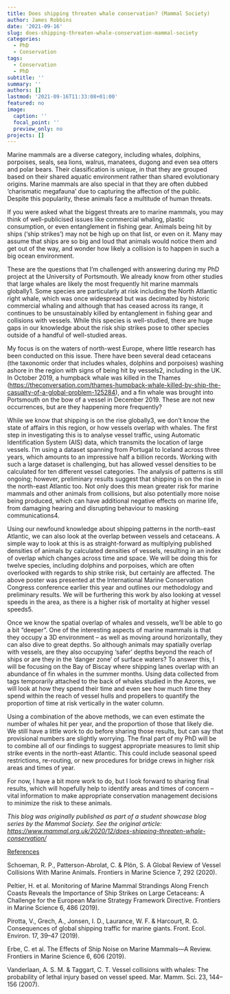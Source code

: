 ```yaml
---
title: Does shipping threaten whale conservation? (Mammal Society)
author: James Robbins
date: '2021-09-16'
slug: does-shipping-threaten-whale-conservation-mammal-society
categories:
  - PhD
  - Conservation
tags:
  - Conservation
  - PhD
subtitle: ''
summary: ''
authors: []
lastmod: '2021-09-16T11:33:08+01:00'
featured: no
image:
  caption: ''
  focal_point: ''
  preview_only: no
projects: []
---
```

Marine mammals are a diverse category, including whales, dolphins, porpoises, seals, sea lions, walrus, manatees, dugong and even sea otters and polar bears. Their classification is unique, in that they are grouped based on their shared aquatic environment rather than shared evolutionary origins. Marine mammals are also special in that they are often dubbed ‘charismatic megafauna’ due to capturing the affection of the public. Despite this popularity, these animals face a multitude of human threats.

If you were asked what the biggest threats are to marine mammals, you may think of well-publicised issues like commercial whaling, plastic consumption, or even entanglement in fishing gear. Animals being hit by ships (‘ship strikes’) may not be high up on that list, or even on it. Many may assume that ships are so big and loud that animals would notice them and get out of the way, and wonder how likely a collision is to happen in such a big ocean environment.

These are the questions that I’m challenged with answering during my PhD project at the University of Portsmouth. We already know from other studies that large whales are likely the most frequently hit marine mammals globally1. Some species are particularly at risk including the North Atlantic right whale, which was once widespread but was decimated by historic commercial whaling and although that has ceased across its range, it continues to be unsustainably killed by entanglement in fishing gear and collisions with vessels. While this species is well-studied, there are huge gaps in our knowledge about the risk ship strikes pose to other species outside of a handful of well-studied areas.

My focus is on the waters of north-west Europe, where little research has been conducted on this issue. There have been several dead cetaceans (the taxonomic order that includes whales, dolphins and porpoises) washing ashore in the region with signs of being hit by vessels2, including in the UK. In October 2019, a humpback whale was killed in the Thames (https://theconversation.com/thames-humpback-whale-killed-by-ship-the-casualty-of-a-global-problem-125284), and a fin whale was brought into Portsmouth on the bow of a vessel in December 2019. These are not new occurrences, but are they happening more frequently?

While we know that shipping is on the rise globally3, we don’t know the state of affairs in this region, or how vessels overlap with whales. The first step in investigating this is to analyse vessel traffic, using Automatic Identification System (AIS) data, which transmits the location of large vessels. I’m using a dataset spanning from Portugal to Iceland across three years, which amounts to an impressive half a billion records. Working with such a large dataset is challenging, but has allowed vessel densities to be calculated for ten different vessel categories. The analysis of patterns is still ongoing; however, preliminary results suggest that shipping is on the rise in the north-east Atlantic too. Not only does this mean greater risk for marine mammals and other animals from collisions, but also potentially more noise being produced, which can have additional negative effects on marine life, from damaging hearing and disrupting behaviour to masking communications4.

Using our newfound knowledge about shipping patterns in the north-east Atlantic, we can also look at the overlap between vessels and cetaceans. A simple way to look at this is as straight-forward as multiplying published densities of animals by calculated densities of vessels, resulting in an index of overlap which changes across time and space. We will be doing this for twelve species, including dolphins and porpoises, which are often overlooked with regards to ship strike risk, but certainly are affected. The above poster was presented at the International Marine Conservation Congress conference earlier this year and outlines our methodology and preliminary results. We will be furthering this work by also looking at vessel speeds in the area, as there is a higher risk of mortality at higher vessel speeds5. 

Once we know the spatial overlap of whales and vessels, we’ll be able to go a bit “deeper”. One of the interesting aspects of marine mammals is that they occupy a 3D environment – as well as moving around horizontally, they can also dive to great depths. So although animals may spatially overlap with vessels, are they also occupying ‘safer’ depths beyond the reach of ships or are they in the ‘danger zone’ of surface waters? To answer this, I will be focusing on the Bay of Biscay where shipping lanes overlap with an abundance of fin whales in the summer months. Using data collected from tags temporarily attached to the back of whales studied in the Azores, we will look at how they spend their time and even see how much time they spend within the reach of vessel hulls and propellers to quantify the proportion of time at risk vertically in the water column.

Using a combination of the above methods, we can even estimate the number of whales hit per year, and the proportion of those that likely die. We still have a little work to do before sharing those results, but can say that provisional numbers are slightly worrying. The final part of my PhD will be to combine all of our findings to suggest appropriate measures to limit ship strike events in the north-east Atlantic. This could include seasonal speed restrictions, re-routing, or new procedures for bridge crews in higher risk areas and times of year.

For now, I have a bit more work to do, but I look forward to sharing final results, which will hopefully help to identify areas and times of concern – vital information to make appropriate conservation management decisions to minimize the risk to these animals.

<i>This blog was originally published as part of a student showcase blog series by the Mammal Society. See the original article: https://www.mammal.org.uk/2020/12/does-shipping-threaten-whale-conservation/ </i>

<u>References</u>

Schoeman, R. P., Patterson-Abrolat, C. & Plön, S. A Global Review of Vessel Collisions With Marine Animals. Frontiers in Marine Science 7, 292 (2020).

Peltier, H. et al. Monitoring of Marine Mammal Strandings Along French Coasts Reveals the Importance of Ship Strikes on Large Cetaceans: A Challenge for the European Marine Strategy Framework Directive. Frontiers in Marine Science 6, 486 (2019).

Pirotta, V., Grech, A., Jonsen, I. D., Laurance, W. F. & Harcourt, R. G. Consequences of global shipping traffic for marine giants. Front. Ecol. Environ. 17, 39–47 (2019).

Erbe, C. et al. The Effects of Ship Noise on Marine Mammals—A Review. Frontiers in Marine Science 6, 606 (2019).

Vanderlaan, A. S. M. & Taggart, C. T. Vessel collisions with whales: The probability of lethal injury based on vessel speed. Mar. Mamm. Sci. 23, 144–156 (2007).
   
